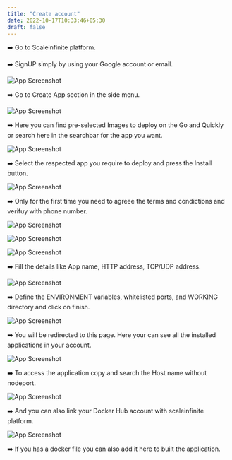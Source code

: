 ```yaml
---
title: "Create account"
date: 2022-10-17T10:33:46+05:30
draft: false
---
```


➡️ Go to Scaleinfinite platform.

➡️ SignUP simply by using your Google account or email.

![App Screenshot](images/signup.png)

➡️ Go to Create App section in the side menu.

![App Screenshot](images/menu.png)

➡️ Here you can find pre-selected Images to deploy on the Go and Quickly or search here in the searchbar for the app you want.

![App Screenshot](images/pre-installed.png)

➡️ Select the respected app you require to deploy and press the Install button.

![App Screenshot](images/install.png)

➡️ Only for the first time you need to agreee the terms and condictions and verifuy with phone number.

![App Screenshot](images/otp1.jpg)

![App Screenshot](images/otp2.jpg)

![App Screenshot](images/otp3.jpg)

➡️ Fill the details like App name, HTTP address, TCP/UDP address.

![App Screenshot](images/ub1.png)

➡️ Define the ENVIRONMENT variables, whitelisted ports, and WORKING directory and click on finish. 

![App Screenshot](images/ub3.png)

➡️ You will be redirected to this page. Here your can see all the installed applications in your account.

![App Screenshot](images/myapps.png)

➡️ To access the application copy and search the Host name without nodeport.

![App Screenshot](images/hostname.png)

➡️ And you can also link your Docker Hub account with scaleinfinite platform.

![App Screenshot](images/docker.png)

➡️ If you has a docker file	you can also add it here to built the application.

